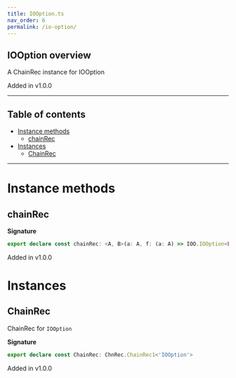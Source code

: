 ```yaml
---
title: IOOption.ts
nav_order: 6
permalink: /io-option/
---
```


## IOOption overview

A ChainRec instance for IOOption

Added in v1.0.0

---

<h2 class="text-delta">Table of contents</h2>

- [Instance methods](#instance-methods)
  - [chainRec](#chainrec)
- [Instances](#instances)
  - [ChainRec](#chainrec)

---

# Instance methods

## chainRec

**Signature**

```ts
export declare const chainRec: <A, B>(a: A, f: (a: A) => IOO.IOOption<E.Either<A, B>>) => IOO.IOOption<B>
```

Added in v1.0.0

# Instances

## ChainRec

ChainRec for `IOOption`

**Signature**

```ts
export declare const ChainRec: ChnRec.ChainRec1<'IOOption'>
```

Added in v1.0.0
